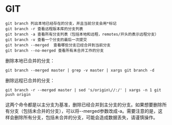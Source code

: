 # GIT

```code
git branch 列出本地已经存在的分支，并且当前分支会用*标记
git branch -r 查看远程版本库的分支列表
git branch -a 查看所有分支列表（包括本地和远程，remotes/开头的表示远程分支）
git branch -v 查看一个分支的最后一次提交
git branch --merged  查看哪些分支已经合并到当前分支
git branch --no-merged 查看所有未合并工作的分支
```

删除本地已合并的分支：

```copy
git branch --merged master | grep -v master | xargs git branch -d
```

删除远程已合并的分支：

```copy
git branch -r --merged master | sed 's/origin\//:/' | xargs -n 1 git push origin
```

这两个命令都是以主分支为基准，删除已经合并到主分支的分支。如果想要删除所有分支（包括未合并的分支），可以将--merged参数改成-a。需要注意的是，这样会删除所有分支，包括未合并的分支，可能会造成数据丢失，请谨慎操作。
